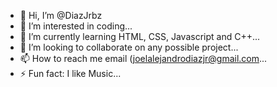 - 👋 Hi, I’m @DiazJrbz
- 👀 I’m interested in coding...
- 🌱 I’m currently learning HTML, CSS, Javascript and C++...
- 💞️ I’m looking to collaborate on any possible project...
- 📫 How to reach me email (joelalejandrodiazjr@gmail.com...
- ⚡ Fun fact: I like Music...

<!---
DiazJrbz/DiazJrbz is a ✨ special ✨ repository because its `README.md` (this file) appears on your GitHub profile.
You can click the Preview link to take a look at your changes.
--->
